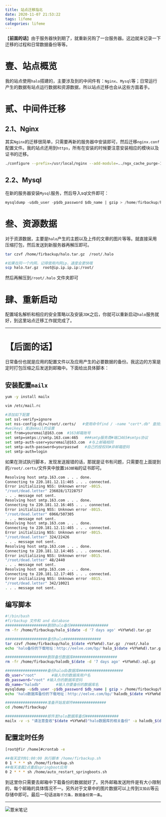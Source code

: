 ```yaml
---
title: 站点迁移指北
date: 2020-11-07 21:53:22
tags: lifeme
categories: lifeme
---
```


【**前面的话**】由于服务器快到期了，就重新另购了一台服务器。这边就来记录一下迁移的过程和日常数据备份等等。

# 壹、站点概览

我的站点使用`halo`搭建的，主要涉及到的中间件有：`Nginx`、`Mysql`等；日常运行产生的数据有站点运行数据和资源数据，所以站点迁移也会从这些方面着手。


# 贰、中间件迁移

## 2.1、Nginx

其实`Nginx`的迁移很简单，只需要再新的服务器中安装即可，然后迁移`nginx.conf`配置文件。我的站点还用到`https`，所有在安装的时候要注意安装相应的模块以及证书的迁移。

~~~bash
./configure --prefix=/usr/local/nginx --add-module=../ngx_cache_purge-1.3/  --with-http_stub_status_module --with-http_ssl_module --with-http_flv_module --with-http_gzip_static_module
~~~

## 2.2、Mysql

在新的服务器安装`Mysql`服务，然后导入sql文件即可：

~~~sql
mysqldump -u$db_user -p$db_password $db_name | gzip > /home/firbackup/halodb.sql.gz
~~~

# 叁、资源数据

对于资源数据，主要是`halo`产生的主题以及上传的文章的图片等等。就直接采用压缩打包，然后发送到新服务器再解压即可。

~~~bash
tar czvf /home/firbackup/halo.tar.gz  /root/.halo
~~~

~~~bash
#如果在同一个内网，记得使用内网ip，速度会更快哦
scp halo.tar.gz  root@ip.ip.ip.ip:/root/
~~~

然后再解压到`/root/.halo` 文件夹即可

# 肆、重新启动

配置域名解析和相应的安全策略以及安装`JDK`之后，你就可以重新启动`halo`服务就好，到这里站点迁移工作就完成了。


---

# 【**后面的话**】

日常备份也就是应用的配置文件以及应用产生的必要数据的备份。我这边的方案是定时打包压缩之后发送到邮箱中。下面给出具体脚本：

## 安装配置`mailx`

~~~bash
yum -y install mailx
~~~

~~~bash
vim /etc/mail.rc

#添加如下配置
set ssl-verify=ignore
set nss-config-dir=/root/.certs/   #使用命令find / -name "cert*.db" 查找位置（根据自身系统而定）
#weikeyi 发送email的设置
set from=youremail@163.com  #163邮箱账号
set smtp=smtps://smtp.163.com:465   ###smtp服务商#端口465#smtps协议
set smtp-auth-user=youremail@163.com  #与上邮箱相同
set smtp-auth-password=yourpasswd   #自己的授权码#非邮箱密码
set smtp-auth=login
~~~

如果在测试执行脚本，发现发送报错的话，那就是证书有问题，只需要在上面提到的`/root/.certs/`文件夹中放置`163邮箱`的证书即可。

~~~bash
Resolving host smtp.163.com . . . done.
Connecting to 220.181.12.11:465 . . . connected.
Error initializing NSS: Unknown error -8015.
"/root/dead.letter" 236028/17228757
. . . message not sent.
Resolving host smtp.163.com . . . done.
Connecting to 220.181.12.16:465 . . . connected.
Error initializing NSS: Unknown error -8015.
"/root/dead.letter" 6966/507305
. . . message not sent.
Resolving host smtp.163.com . . . done.
Connecting to 220.181.12.11:465 . . . connected.
Error initializing NSS: Unknown error -8015.
"/root/dead.letter" 324/22426
. . . message not sent.
Resolving host smtp.163.com . . . done.
Connecting to 220.181.12.14:465 . . . connected.
Error initializing NSS: Unknown error -8015.
"/root/dead.letter" 48/2440
. . . message not sent.
Resolving host smtp.163.com . . . done.
Connecting to 220.181.12.17:465 . . . connected.
Error initializing NSS: Unknown error -8015.
"/root/dead.letter" 342/10021
. . . message not sent.
~~~


## 编写脚本

~~~bash
#!/bin/bash
#firbackup 文件和 and database
###################删除halo备份#################
rm -fr /home/firbackup/halo_$(date -d '7 days ago' +%Y%m%d).tar.gz

###################备份halo#################
tar czvf /home/firbackup/halo_$(date +%Y%m%d).tar.gz  /root/.halo
echo 'halo备份的下载地址：http://eelve.com/bp/'halo_$(date +%Y%m%d).tar.gz >> /home/firbackup/info_$(date +%Y%m%d).txt

###################删除备份数据库####################
rm -fr /home/firbackup/halodb_$(date -d '7 days ago' +%Y%m%d).sql.gz

###################备份halodb数据库####################
db_user="root"       #输入你的数据库用户名 
db_password="root" #输入你的数据库密码
db_name="halodb"       #输入你要备份的数据库名   
mysqldump -u$db_user -p$db_password $db_name | gzip > /home/firbackup/halodb_$(date +%Y%m%d).sql.gz
echo 'halo数据库备份的下载地址：http://eelve.com/bp/'halodb_$(date +%Y%m%d).sql.gz >> /home/firbackup/info_$(date +%Y%m%d).txt 

###################准备开始发邮件###############
cd /home/firbackup/

###################邮件发halo数据库备份###############
mailx -v -s "请注意查收"$(date +%Y%m%d)"halo数据库的相关备份" -a halodb_$(date +%Y%m%d).sql.gz  i@eelve.com<halodb_$(date +%Y%m%d).sql.gz
~~~

## 配置定时任务

~~~bash
[root@fir /home]#crontab -e

##每天定时01:00:00 执行脚本 /home/firbackup.sh
0 1 * * * sh /home/firbackup.sh
##每天凌晨2点重启springboot应用
0 2 * * * sh /home/auto_restart_springboots.sh
~~~

到这里你只需要去邮箱中下载备份的数据就好了。另外邮箱发送附件是有大小限制的，每个邮箱的具体情况不一。另外对于文章中的图片数据可以上传到`又拍云`等云存储中即可。最后一句话`道路千万条，数据备份第一条`。

---

![薏米笔记](https://image.eelve.com/eblog/eblog-b269767ff45b4e01a1c380e38898c1c0.png)

